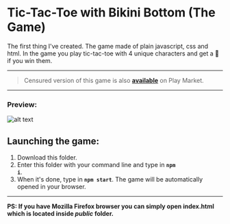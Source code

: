 # Tic-Tac-Toe with Bikini Bottom (The Game)

The first thing I've created. The game made of plain javascript, css and html. In the game you play tic-tac-toe with 4 unique characters and get a :pineapple: if you win them.

<hr/>
<blockquote>
Censured version of this game is also <a href="https://play.google.com/store/apps/details?id=com.tica_tac_toe_with_censured_censured"><b>available</b></a> on Play Market.
</blockquote>
<hr/>

<h3>Preview:</h3>

![alt text](http://i102.fastpic.ru/big/2018/0129/7c/61fa578ed8c6c14ae10fe3b178dfb47c.jpg)

<h2>Launching the game:</h2>

1. Download this folder.
2. Enter this folder with your command line and type in <code><b>npm i</b></code>.
3. When it's done, type in <code><b>npm start</b></code>. The game will be automatically opened in your browser.

<hr/>

<strong>PS: If you have Mozilla Firefox browser you can simply open <b>index.html</b> which is located inside <i>public</i> folder.</strong>
